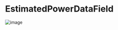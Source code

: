 # EstimatedPowerDataField
![image](https://github.com/user-attachments/assets/cb412864-58a5-4d92-867d-5b16787b201c)
